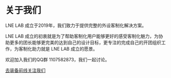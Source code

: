 # 关于我们

LNE LAB 成立于2019年，我们致力于提供完整的外设客制化解决方案。

LNE LAB 成立的初衷就是为了帮助客制化用户能够更好的感受客制化魅力，为协助更多的团长能够更完美的达到自己的设计目标，更专注的完成自己的开团组织工作，为客制化助力就是 LNE LAB 成立的愿景。

欢迎加入我们的QQ群 1107582873，我们一起讨论。

[去装备前线关注我们](https://www.zfrontier.com/app/user/vnZjR6zwvGAEe0)   